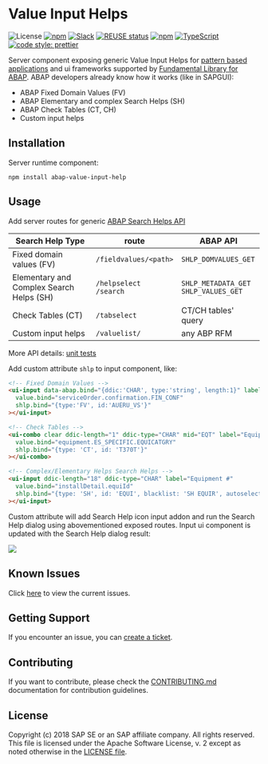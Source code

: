 # Value Input Helps <!-- omit in toc -->

![License](https://img.shields.io/npm/l/abap-value-input-help)
[![npm](https://img.shields.io/npm/v/abap-value-input-help)](https://www.npmjs.com/package/abap-value-input-help)
[![Slack](https://img.shields.io/badge/slack-ui--fundamentals-blue.svg?logo=slack)](https://join.slack.com/t/ui-fundamentals/shared_invite/enQtNTIzOTU0Mzc2NTc5LWQzZWI5MWFhYjE5OTc4YzliN2JhOTc1ZjQxZTg1YjZiMWZiYzRkNjMwYzgyMmFkYmNhZDVjMWE5MDIzOWEzMmM)
[![REUSE status](https://api.reuse.software/badge/github.com/SAP/fundamental-tools)](https://api.reuse.software/info/github.com/SAP/fundamental-tools)
[![npm](https://img.shields.io/npm/dm/abap-value-input-help)](https://www.npmjs.com/package/value-input-help)
[![TypeScript](https://img.shields.io/badge/%3C%2F%3E-TypeScript-%230074c1.svg)](https://www.typescriptlang.org/)
[![code style: prettier](https://img.shields.io/badge/code_style-prettier-f8bc45.svg)](https://github.com/prettier/prettier)

Server component exposing generic Value Input Helps for [pattern based applications](https://github.com/SAP/fundamental-tools/blob/main/doc/app.md) and ui frameworks supported by [Fundamental Library for ABAP](https://github.com/SAP/fundamental-tools). ABAP developers already know how it works (like in SAPGUI):

- ABAP Fixed Domain Values (FV)
- ABAP Elementary and complex Search Helps (SH)
- ABAP Check Tables (CT, CH)
- Custom input helps

## Installation

Server runtime component:

```shell
npm install abap-value-input-help
```

## Usage

Add server routes for generic [ABAP Search Helps API](./abap-api/README.md)

| Search Help Type                         | route                       | ABAP API                                  |
| ---------------------------------------- | --------------------------- | ----------------------------------------- |
| Fixed domain values (FV)                 | `/fieldvalues/<path>`       | `SHLP_DOMVALUES_GET`                      |
| Elementary and Complex Search Helps (SH) | `/helpselect`<br/>`/search` | `SHLP_METADATA_GET`<br/>`SHLP_VALUES_GET` |
| Check Tables (CT)                        | `/tabselect`                | CT/CH tables' query                       |
| Custom input helps                       | `/valuelist/`               | any ABP RFM                               |

More API details: [unit tests](https://github.com/SAP/fundamental-tools/tree/main/abap-value-input-help/tests)

Add custom attribute `shlp` to input component, like:

```html
<!-- Fixed Domain Values -->
<ui-input data-abap.bind="{ddic:'CHAR', type:'string', length:1}" label="Partial/Final Confirmation"
  value.bind="serviceOrder.confirmation.FIN_CONF"
  shlp.bind="{type:'FV', id:'AUERU_VS'}"
></ui-input>

<!-- Check Tables -->
<ui-combo clear ddic-length="1" ddic-type="CHAR" mid="EQT" label="Equipment category"
  value.bind="equipment.ES_SPECIFIC.EQUICATGRY"
  shlp.bind="{type: 'CT', id: 'T370T'}"
></ui-combo>

<!-- Complex/Elementary Helps Search Helps -->
<ui-input ddic-length="18" ddic-type="CHAR" label="Equipment #"
  value.bind="installDetail.equiId"
  shlp.bind="{type: 'SH', id: 'EQUI', blacklist: 'SH EQUIR', autoselect: 'SH EQUIT'}"
></ui-input>
```

Custom attribute will add Search Help icon input addon and run the Search Help dialog using abovementioned exposed routes. Input ui component is updated with the Search Help dialog result:

![](https://raw.githubusercontent.com/SAP/fundamental-tools/main/doc/assets/ValueInputHelpsDialog.jpg)

## Known Issues

Click [here](https://github.com/SAP/fundamental-tools/issues) to view the current issues.

## Getting Support

If you encounter an issue, you can [create a ticket](https://github.com/SAP/fundamental-tools/issues/new).

## Contributing

If you want to contribute, please check the [CONTRIBUTING.md](https://github.com/SAP/fundamental-tools#contributing) documentation for contribution guidelines.

## License

Copyright (c) 2018 SAP SE or an SAP affiliate company. All rights reserved. This file is licensed under the Apache Software License, v. 2 except as noted otherwise in the [LICENSE file](https://github.com/SAP/fundamental-tools#license).

